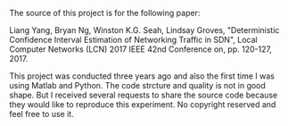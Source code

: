 The source of this project is for the following paper:

Liang Yang, Bryan Ng, Winston K.G. Seah, Lindsay Groves, "Deterministic Confidence Interval Estimation of Networking Traffic in SDN", Local Computer Networks (LCN) 2017 IEEE 42nd Conference on, pp. 120-127, 2017. 

This project was conducted three years ago and also the first time I was using Matlab and Python. The code strcture and quality is not in good shape. But I received several requests to share the source code because they would like to reproduce this experiment. No copyright reserved and feel free to use it. 
